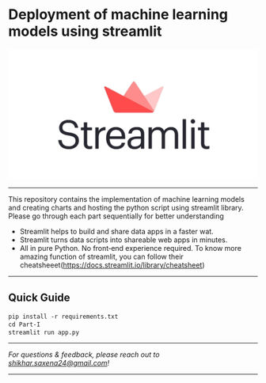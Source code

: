 # Deployment of machine learning models using streamlit

![streamlit](src/streamlit_logo.jpeg)

---

This repository contains the implementation of machine learning models and creating charts and hosting the python script using streamlit library. Please go through each part sequentially for better understanding

* Streamlit helps to build and share data apps in a faster wat.
* Streamlit turns data scripts into shareable web apps in minutes.
* All in pure Python. No front‑end experience required.
To know more amazing function of streamlit, you can follow their cheatsheeet(https://docs.streamlit.io/library/cheatsheet)

---


## Quick Guide
```
pip install -r requirements.txt
cd Part-I
streamlit run app.py
```

---

_For questions & feedback, please reach out to shikhar.saxena24@gmail.com!_

---
